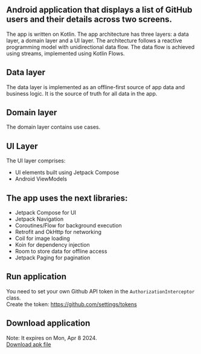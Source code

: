 ## Android application that displays a list of GitHub users and their details across two screens.

The app is written on Kotlin. 
The app architecture has three layers: a data layer, a domain layer and a UI layer.
The architecture follows a reactive programming model with unidirectional data flow.
The data flow is achieved using streams, implemented using Kotlin Flows.

## Data layer

The data layer is implemented as an offline-first source of app data and business logic.
It is the source of truth for all data in the app.

## Domain layer

The domain layer contains use cases.

## UI Layer

The UI layer comprises:
- UI elements built using Jetpack Compose
- Android ViewModels

## The app uses the next libraries: 

- Jetpack Compose for UI
- Jetpack Navigation
- Coroutines/Flow for background execution
- Retrofit and OkHttp for networking
- Coil for image loading
- Koin for dependency injection
- Room to store data for offline access
- Jetpack Paging for pagination

## Run application

You need to set your own Github API token in the `AuthorizationInterceptor` class. \
Create the token: https://github.com/settings/tokens

## Download application

Note: It expires on Mon, Apr 8 2024. \
[Download apk file](https://github.com/sdex/GithubUsersCompose/releases/tag/1.0)

